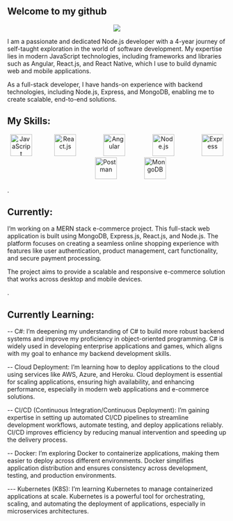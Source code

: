 ## Welcome to my github
<p align="center">
<img src="https://phenyodesigns.netlify.app/Header.png">
</p>

I am a passionate and dedicated Node.js developer with a 4-year journey of self-taught exploration in the world of software development. My expertise lies in modern JavaScript technologies, including frameworks and libraries such as Angular, React.js, and React Native, which I use to build dynamic web and mobile applications.

As a full-stack developer, I have hands-on experience with backend technologies, including Node.js, Express, and MongoDB, enabling me to create scalable, end-to-end solutions.





## My Skills:

<p align="center">
  <img src="https://cdn.jsdelivr.net/gh/devicons/devicon/icons/javascript/javascript-original.svg" alt="JavaScript" width="50" height="50" title="JavaScript" />&nbsp;&nbsp;&nbsp&nbsp;&nbsp;&nbsp&nbsp;&nbsp;&nbsp&nbsp;&nbsp;&nbsp;
  <img src="https://cdn.jsdelivr.net/gh/devicons/devicon/icons/react/react-original.svg" alt="React.js" width="50" height="50" title="React.js" />&nbsp;&nbsp;&nbsp&nbsp;&nbsp;&nbsp&nbsp;&nbsp;&nbsp&nbsp;&nbsp;&nbsp&nbsp;&nbsp;&nbsp;
  <img src="https://cdn.jsdelivr.net/gh/devicons/devicon/icons/angularjs/angularjs-original.svg" alt="Angular" width="50" height="50" title="Angular" />&nbsp;&nbsp;&nbsp&nbsp;&nbsp;&nbsp&nbsp;&nbsp;&nbsp&nbsp;&nbsp;&nbsp&nbsp;&nbsp;&nbsp;
  <img src="https://cdn.jsdelivr.net/gh/devicons/devicon/icons/nodejs/nodejs-original.svg" alt="Node.js" width="50" height="50" title="Node.js" />&nbsp;&nbsp;&nbsp&nbsp;&nbsp;&nbsp&nbsp;&nbsp;&nbsp&nbsp;&nbsp;&nbsp&nbsp;&nbsp;&nbsp;
  <img src="https://cdn.jsdelivr.net/gh/devicons/devicon/icons/express/express-original.svg" alt="Express" width="50" height="50" title="Express" />&nbsp;&nbsp;&nbsp&nbsp;&nbsp;&nbsp&nbsp;&nbsp;&nbsp&nbsp;&nbsp;&nbsp&nbsp;&nbsp;&nbsp;
  <img src="https://cdn.jsdelivr.net/gh/devicons/devicon/icons/postman/postman-original.svg" alt="Postman" width="50" height="50" title="Postman" />&nbsp;&nbsp;&nbsp&nbsp;&nbsp;&nbsp&nbsp;&nbsp;&nbsp&nbsp;&nbsp;&nbsp&nbsp;&nbsp;&nbsp;
  <img src="https://cdn.jsdelivr.net/gh/devicons/devicon/icons/mongodb/mongodb-original.svg" alt="MongoDB" width="50" height="50" title="MongoDB" />
</p>




.

## Currently:

I’m working on a MERN stack e-commerce project. This full-stack web application is built using MongoDB, Express.js, React.js, and Node.js. The platform focuses on creating a seamless online shopping experience with features like user authentication, product management, cart functionality, and secure payment processing.

The project aims to provide a scalable and responsive e-commerce solution that works across desktop and mobile devices.





.

## Currently Learning:


--       C#: I’m deepening my understanding of C# to build more robust backend systems and improve my proficiency in object-oriented 
         programming. C# is widely used in developing enterprise applications and games, which aligns with my goal to enhance my backend 
          development skills.

--      Cloud Deployment: I’m learning how to deploy applications to the cloud using services like AWS, Azure, and Heroku. Cloud 
        deployment is essential for scaling applications, ensuring high availability, and enhancing performance, especially in modern web 
         applications and e-commerce solutions.

--     CI/CD (Continuous Integration/Continuous Deployment): I’m gaining expertise in setting up automated CI/CD pipelines to streamline 
       development workflows, automate testing, and deploy applications reliably. CI/CD improves efficiency by reducing manual 
       intervention and speeding up the delivery process.

--    Docker: I’m exploring Docker to containerize applications, making them easier to deploy across different environments. Docker 
      simplifies application distribution and ensures consistency across development, testing, and production environments.

---  Kubernetes (K8S): I’m learning Kubernetes to manage containerized applications at scale. Kubernetes is a powerful tool for 
     orchestrating, scaling, and automating the deployment of applications, especially in microservices architectures.

